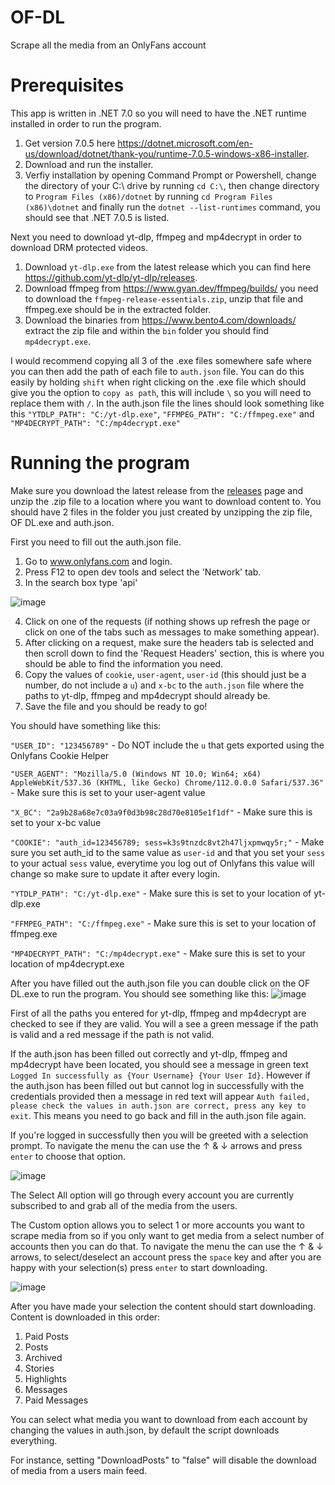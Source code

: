 # OF-DL
Scrape all the media from an OnlyFans account
# Prerequisites
This app is written in .NET 7.0 so you will need to have the .NET runtime installed in order to run the program.
1. Get version 7.0.5 here https://dotnet.microsoft.com/en-us/download/dotnet/thank-you/runtime-7.0.5-windows-x86-installer.
2. Download and run the installer.
3. Verfiy installation by opening Command Prompt or Powershell, change the directory of your C:\ drive by running `cd C:\`, then change directory to `Program Files (x86)/dotnet` by running `cd Program Files (x86)\dotnet` and finally run the `dotnet --list-runtimes` command, you should see that .NET 7.0.5 is listed.

Next you need to download yt-dlp, ffmpeg and mp4decrypt in order to download DRM protected videos.
1. Download `yt-dlp.exe` from the latest release which you can find here https://github.com/yt-dlp/yt-dlp/releases.
2. Download ffmpeg from https://www.gyan.dev/ffmpeg/builds/ you need to download the `ffmpeg-release-essentials.zip`, unzip that file and ffmpeg.exe should be in the extracted folder.
3. Download the binaries from https://www.bento4.com/downloads/ extract the zip file and within the `bin` folder you should find `mp4decrypt.exe`.

I would recommend copying all 3 of the .exe files somewhere safe where you can then add the path of each file to `auth.json` file. You can do this easily by holding `shift` when right clicking on the .exe file which should give you the option to `copy as path`, this will include `\` so you will need to replace them with `/`. In the auth.json file the lines should look something like this `"YTDLP_PATH": "C:/yt-dlp.exe"`, `"FFMPEG_PATH": "C:/ffmpeg.exe"` and `"MP4DECRYPT_PATH": "C:/mp4decrypt.exe"`
# Running the program
Make sure you download the latest release from the [releases](https://github.com/sim0n00ps/OF-DL/releases) page and unzip the .zip file to a location where you want to download content to.
You should have 2 files in the folder you just created by unzipping the zip file, OF DL.exe and auth.json. 

First you need to fill out the auth.json file.
1. Go to www.onlyfans.com and login.
2. Press F12 to open dev tools and select the 'Network' tab.
3. In the search box type 'api'

![image](https://user-images.githubusercontent.com/132307467/235547370-5ef8e273-ebf7-4783-a13a-225f5959c606.png)

4. Click on one of the requests (if nothing shows up refresh the page or click on one of the tabs such as messages to make something appear).
5. After clicking on a request, make sure the headers tab is selected and then scroll down to find the 'Request Headers' section, this is where you should be able to find the information you need.
6. Copy the values of `cookie`, `user-agent`, `user-id` (this should just be a number, do not include a `u`) and `x-bc` to the `auth.json` file where the paths to yt-dlp, ffmpeg and mp4decrypt should already be.
7. Save the file and you should be ready to go!

You should have something like this:

`"USER_ID": "123456789"` - Do NOT include the `u` that gets exported using the Onlyfans Cookie Helper

`"USER_AGENT": "Mozilla/5.0 (Windows NT 10.0; Win64; x64) AppleWebKit/537.36 (KHTML, like Gecko) Chrome/112.0.0.0 Safari/537.36"` - Make sure this is set to your user-agent value

`"X_BC": "2a9b28a68e7c03a9f0d3b98c28d70e8105e1f1df"` - Make sure this is set to your x-bc value

`"COOKIE": "auth_id=123456789; sess=k3s9tnzdc8vt2h47ljxpmwqy5r;"` - Make sure you set auth_id to the same value as `user-id` and that you set your `sess` to your actual `sess` value, everytime you log out of Onlyfans this value will change so make sure to update it after every login.

`"YTDLP_PATH": "C:/yt-dlp.exe"` - Make sure this is set to your location of yt-dlp.exe 

`"FFMPEG_PATH": "C:/ffmpeg.exe"` - Make sure this is set to your location of ffmpeg.exe 

`"MP4DECRYPT_PATH": "C:/mp4decrypt.exe"` - Make sure this is set to your location of mp4decrypt.exe 


After you have filled out the auth.json file you can double click on the OF DL.exe to run the program.
You should see something like this:
![image](https://user-images.githubusercontent.com/132307467/235548153-107f3f44-aa00-4946-8432-458329142007.png)

First of all the paths you entered for yt-dlp, ffmpeg and mp4decrypt are checked to see if they are valid. You will a see a green message if the path is valid and a red message if the path is not valid.

If the auth.json has been filled out correctly and yt-dlp, ffmpeg and mp4decrypt have been located, you should see a message in green text `Logged In successfully as {Your Username} {Your User Id}`.
However if the auth.json has been filled out but cannot log in successfully with the credentials provided then a message in red text will appear `Auth failed, please check the values in auth.json are correct, press any key to exit`. This means you need to go back and fill in the auth.json file again.

If you're logged in successfully then you will be greeted with a selection prompt. To navigate the menu the can use the &#8593; & &#8595; arrows and press `enter` to choose that option.

![image](https://user-images.githubusercontent.com/132307467/235548843-d6f46c78-7615-400a-820d-ef0dfcea4531.png)

The Select All option will go through every account you are currently subscribed to and grab all of the media from the users.

The Custom option allows you to select 1 or more accounts you want to scrape media from so if you only want to get media from a select number of accounts then you can do that. To navigate the menu the can use the &#8593; & &#8595; arrows, to select/deselect an account press the `space` key and after you are happy with your selection(s) press `enter` to start downloading.

![image](https://user-images.githubusercontent.com/132307467/235549855-dd6efa98-24d5-479a-89c9-d89dbd3c01cc.png)

After you have made your selection the content should start downloading.
Content is downloaded in this order:
1. Paid Posts
2. Posts
3. Archived
4. Stories
5. Highlights
6. Messages
7. Paid Messages

You can select what media you want to download from each account by changing the values in auth.json, by default the script downloads everything.

For instance, setting "DownloadPosts" to "false" will disable the download of media from a users main feed.
